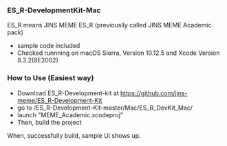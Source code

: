 ### ES_R-DevelopmentKit-Mac
ES_R means JINS MEME ES_R (previouslly called JINS MEME Academic pack)

* sample code included  
* Checked runnning on macOS Sierra, Version 10.12.5 and Xcode Version 8.3.2(8E2002)

### How to Use (Easiest way)
* Download ES_R-Development-kit at https://github.com/jins-meme/ES_R-Development-Kit
* go to /ES_R-Development-Kit-master/Mac/ES_R_DevKit_Mac/
* launch "MEME_Academic.xcodeproj"
* Then, build the project

When, successfully build, sample UI shows up.
